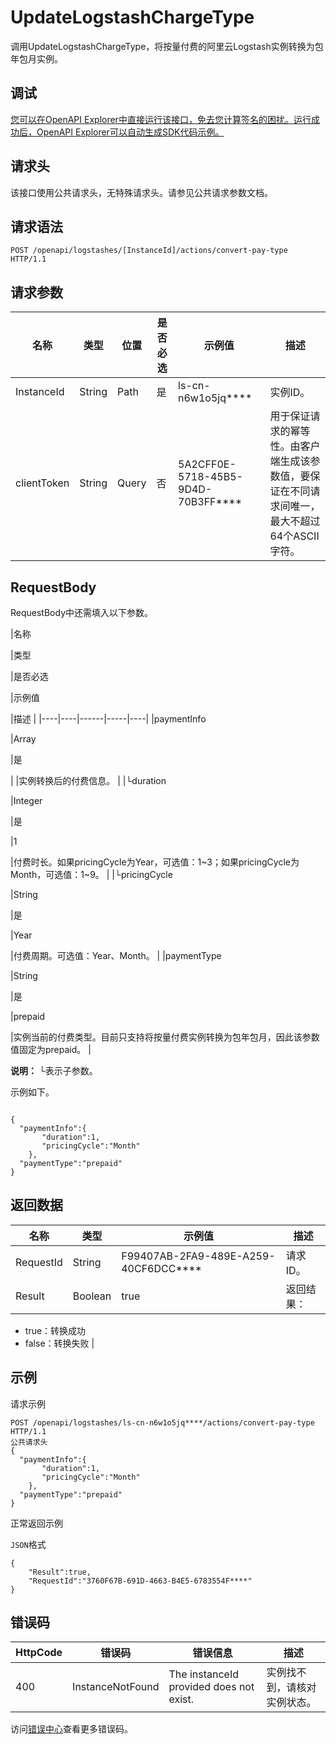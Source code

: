 # UpdateLogstashChargeType

调用UpdateLogstashChargeType，将按量付费的阿里云Logstash实例转换为包年包月实例。

## 调试

[您可以在OpenAPI Explorer中直接运行该接口，免去您计算签名的困扰。运行成功后，OpenAPI Explorer可以自动生成SDK代码示例。](https://api.aliyun.com/#product=elasticsearch&api=UpdateLogstashChargeType&type=ROA&version=2017-06-13)

## 请求头

该接口使用公共请求头，无特殊请求头。请参见公共请求参数文档。

## 请求语法

```
POST /openapi/logstashes/[InstanceId]/actions/convert-pay-type HTTP/1.1
```

## 请求参数

|名称|类型|位置|是否必选|示例值|描述|
|--|--|--|----|---|--|
|InstanceId|String|Path|是|ls-cn-n6w1o5jq\*\*\*\*|实例ID。 |
|clientToken|String|Query|否|5A2CFF0E-5718-45B5-9D4D-70B3FF\*\*\*\*|用于保证请求的幂等性。由客户端生成该参数值，要保证在不同请求间唯一，最大不超过64个ASCII字符。 |

## RequestBody

RequestBody中还需填入以下参数。

|名称

|类型

|是否必选

|示例值

|描述 |
|----|----|------|-----|----|
|paymentInfo

|Array

|是

| |实例转换后的付费信息。 |
|└duration

|Integer

|是

|1

|付费时长。如果pricingCycle为Year，可选值：1~3；如果pricingCycle为Month，可选值：1~9。 |
|└pricingCycle

|String

|是

|Year

|付费周期。可选值：Year、Month。 |
|paymentType

|String

|是

|prepaid

|实例当前的付费类型。目前只支持将按量付费实例转换为包年包月，因此该参数值固定为prepaid。 |

**说明：** └表示子参数。

示例如下。

```

{
  "paymentInfo":{ 
       "duration":1,
       "pricingCycle":"Month"
    },
  "paymentType":"prepaid"
}

```

## 返回数据

|名称|类型|示例值|描述|
|--|--|---|--|
|RequestId|String|F99407AB-2FA9-489E-A259-40CF6DCC\*\*\*\*|请求ID。 |
|Result|Boolean|true|返回结果：

 -   true：转换成功
-   false：转换失败 |

## 示例

请求示例

```
POST /openapi/logstashes/ls-cn-n6w1o5jq****/actions/convert-pay-type HTTP/1.1
公共请求头
{
  "paymentInfo":{ 
       "duration":1,
       "pricingCycle":"Month"
    },
  "paymentType":"prepaid"
}
```

正常返回示例

`JSON`格式

```
{
    "Result":true,
    "RequestId":"3760F67B-691D-4663-B4E5-6783554F****"
}
```

## 错误码

|HttpCode|错误码|错误信息|描述|
|--------|---|----|--|
|400|InstanceNotFound|The instanceId provided does not exist.|实例找不到，请核对实例状态。|

访问[错误中心](https://error-center.aliyun.com/status/product/elasticsearch)查看更多错误码。

